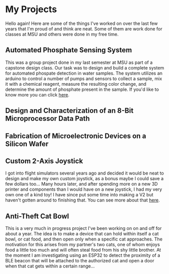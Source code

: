 # My Projects
Hello again! Here are some of the things I've worked on over the last few years that I'm proud of and think are neat. Some of them are work done for classes at MSU and others were done in my free time.

## Automated Phosphate Sensing System
This was a group project done in my last semester at MSU as part of a capstone design class. Our task was to design and build a complete system for automated phospate detection in water samples. The system utilizes an arduino to control a number of pumps and sensors to collect a sample, mix it with a chemical reagent, measure the resulting color change, and determine the amount of phosphate present in the sample. If you'd like to know more you can click [here](https://github.com/spaenles/spaenles/edit/testing/CapstoneProject.md).

## Design and Characterization of an 8-Bit Microprocessor Data Path

## Fabrication of Microelectronic Devices on a Silicon Wafer

## Custom 2-Axis Joystick
I got into flight simulators several years ago and decided it would be neat to design and make my own custom joystick, as a bonus maybe I could save a few dollars too... Many hours later, and after spending more on a new 3D printer and components than I would have on a new joystick, I had my very own one of a kind toy! I have since put some time into making a V2 but haven't gotten around to finishing that. You can see more about that [here]().

## Anti-Theft Cat Bowl
This is a very much in progress project I've been working on on and off for about a year. The idea is to make a device that can hold within itself a cat bowl, or cat food, and then open only when a specific cat approaches. The motivation for this arises from my partner's two cats, one of whom enjoys food a little too much and will often steal food from his shy little brother. At the moment I am investigating using an ESP32 to detect the proximity of a BLE beacon that will be attached to the authorized cat and open a door when that cat gets within a certain range...
